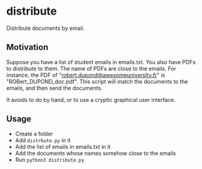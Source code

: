 # distribute
Distribute documents by email.

## Motivation
Suppose you have a list of student emails in emails.txt. You also have PDFs to distribute to them. The name of PDFs are close to the emails. For instance, the PDF of "robert.dupond@awesomeuniversity.fr" is "ROBert_DUPOND_doc.pdf". This script will match the documents to the emails, and then send the documents.

It avoids to do by hand, or to use a cryptic graphical user interface.


## Usage

- Create a folder
- Add `distrbute.py` in it
- Add the list of emails in emails.txt in it
- Add the documents whose names somehow close to the emails
- Run `python3 distribute.py`
